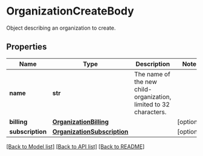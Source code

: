 # OrganizationCreateBody

Object describing an organization to create.
## Properties
Name | Type | Description | Notes
------------ | ------------- | ------------- | -------------
**name** | **str** | The name of the new child-organization, limited to 32 characters. | 
**billing** | [**OrganizationBilling**](OrganizationBilling.md) |  | [optional] 
**subscription** | [**OrganizationSubscription**](OrganizationSubscription.md) |  | [optional] 

[[Back to Model list]](README.md#documentation-for-models) [[Back to API list]](README.md#documentation-for-api-endpoints) [[Back to README]](README.md)


